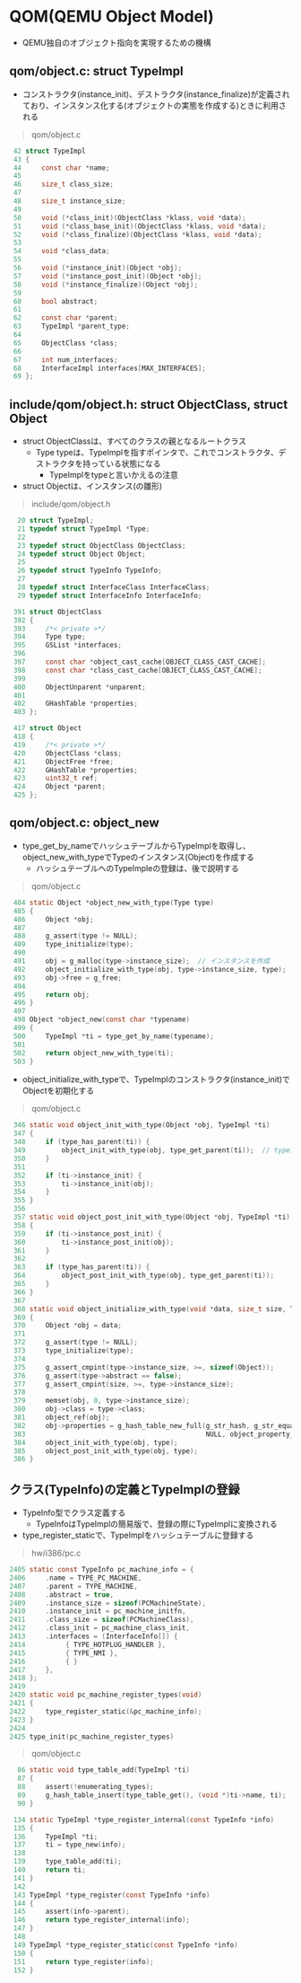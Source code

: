 # QOM(QEMU Object Model)
* QEMU独自のオブジェクト指向を実現するための機構


## qom/object.c: struct TypeImpl
* コンストラクタ(instance_init)、デストラクタ(instance_finalize)が定義されており、インスタンス化する(オブジェクトの実態を作成する)ときに利用される

> qom/object.c
``` c
 42 struct TypeImpl
 43 {
 44     const char *name;
 45
 46     size_t class_size;
 47
 48     size_t instance_size;
 49
 50     void (*class_init)(ObjectClass *klass, void *data);
 51     void (*class_base_init)(ObjectClass *klass, void *data);
 52     void (*class_finalize)(ObjectClass *klass, void *data);
 53
 54     void *class_data;
 55
 56     void (*instance_init)(Object *obj);
 57     void (*instance_post_init)(Object *obj);
 58     void (*instance_finalize)(Object *obj);
 59
 60     bool abstract;
 61
 62     const char *parent;
 63     TypeImpl *parent_type;
 64
 65     ObjectClass *class;
 66
 67     int num_interfaces;
 68     InterfaceImpl interfaces[MAX_INTERFACES];
 69 };
```


## include/qom/object.h: struct ObjectClass, struct Object
* struct ObjectClassは、すべてのクラスの親となるルートクラス
    * Type typeは、TypeImplを指すポインタで、これでコンストラクタ、デストラクタを持っている状態になる
        * TypeImplをtypeと言いかえるの注意
* struct Objectは、インスタンス(の雛形)

> include/qom/object.h
``` c
  20 struct TypeImpl;
  21 typedef struct TypeImpl *Type;
  22
  23 typedef struct ObjectClass ObjectClass;
  24 typedef struct Object Object;
  25
  26 typedef struct TypeInfo TypeInfo;
  27
  28 typedef struct InterfaceClass InterfaceClass;
  29 typedef struct InterfaceInfo InterfaceInfo;

 391 struct ObjectClass
 392 {
 393     /*< private >*/
 394     Type type;
 395     GSList *interfaces;
 396
 397     const char *object_cast_cache[OBJECT_CLASS_CAST_CACHE];
 398     const char *class_cast_cache[OBJECT_CLASS_CAST_CACHE];
 399
 400     ObjectUnparent *unparent;
 401
 402     GHashTable *properties;
 403 };

 417 struct Object
 418 {
 419     /*< private >*/
 420     ObjectClass *class;
 421     ObjectFree *free;
 422     GHashTable *properties;
 423     uint32_t ref;
 424     Object *parent;
 425 };
```


## qom/object.c: object_new
* type_get_by_nameでハッシュテーブルからTypeImplを取得し、object_new_with_typeでTypeのインスタンス(Object)を作成する
    * ハッシュテーブルへのTypeImpleの登録は、後で説明する

> qom/object.c
``` c
 484 static Object *object_new_with_type(Type type)
 485 {
 486     Object *obj;
 487
 488     g_assert(type != NULL);
 489     type_initialize(type);
 490
 491     obj = g_malloc(type->instance_size);  // インスタンスを作成
 492     object_initialize_with_type(obj, type->instance_size, type);  // インスタンスを初期化
 493     obj->free = g_free;
 494
 495     return obj;
 496 }
 497
 498 Object *object_new(const char *typename)
 499 {
 500     TypeImpl *ti = type_get_by_name(typename);
 501
 502     return object_new_with_type(ti);
 503 }
```

* object_initialize_with_typeで、TypeImplのコンストラクタ(instance_init)でObjectを初期化する

> qom/object.c
``` c
 346 static void object_init_with_type(Object *obj, TypeImpl *ti)
 347 {
 348     if (type_has_parent(ti)) {
 349         object_init_with_type(obj, type_get_parent(ti));  // typeが親を持っていたら再帰的に初期化します
 350     }
 351
 352     if (ti->instance_init) {
 353         ti->instance_init(obj);
 354     }
 355 }
 356
 357 static void object_post_init_with_type(Object *obj, TypeImpl *ti)
 358 {
 359     if (ti->instance_post_init) {
 360         ti->instance_post_init(obj);
 361     }
 362
 363     if (type_has_parent(ti)) {
 364         object_post_init_with_type(obj, type_get_parent(ti));
 365     }
 366 }
 367
 368 static void object_initialize_with_type(void *data, size_t size, TypeImpl *type)
 369 {
 370     Object *obj = data;
 371
 372     g_assert(type != NULL);
 373     type_initialize(type);
 374
 375     g_assert_cmpint(type->instance_size, >=, sizeof(Object));
 376     g_assert(type->abstract == false);
 377     g_assert_cmpint(size, >=, type->instance_size);
 378
 379     memset(obj, 0, type->instance_size);
 380     obj->class = type->class;
 381     object_ref(obj);
 382     obj->properties = g_hash_table_new_full(g_str_hash, g_str_equal,
 383                                             NULL, object_property_free);
 384     object_init_with_type(obj, type);
 385     object_post_init_with_type(obj, type);
 386 }
```


## クラス(TypeInfo)の定義とTypeImplの登録
* TypeInfo型でクラス定義する
    * TypeInfoはTypeImplの簡易版で、登録の際にTypeImplに変換される
* type_register_staticで、TypeImplをハッシュテーブルに登録する

> hw/i386/pc.c
``` c
2405 static const TypeInfo pc_machine_info = {
2406     .name = TYPE_PC_MACHINE,
2407     .parent = TYPE_MACHINE,
2408     .abstract = true,
2409     .instance_size = sizeof(PCMachineState),
2410     .instance_init = pc_machine_initfn,
2411     .class_size = sizeof(PCMachineClass),
2412     .class_init = pc_machine_class_init,
2413     .interfaces = (InterfaceInfo[]) {
2414          { TYPE_HOTPLUG_HANDLER },
2415          { TYPE_NMI },
2416          { }
2417     },
2418 };
2419
2420 static void pc_machine_register_types(void)
2421 {
2422     type_register_static(&pc_machine_info);
2423 }
2424
2425 type_init(pc_machine_register_types)
```

> qom/object.c
``` c
  86 static void type_table_add(TypeImpl *ti)
  87 {
  88     assert(!enumerating_types);
  89     g_hash_table_insert(type_table_get(), (void *)ti->name, ti);
  90 }

 134 static TypeImpl *type_register_internal(const TypeInfo *info)
 135 {
 136     TypeImpl *ti;
 137     ti = type_new(info);
 138
 139     type_table_add(ti);
 140     return ti;
 141 }
 142
 143 TypeImpl *type_register(const TypeInfo *info)
 144 {
 145     assert(info->parent);
 146     return type_register_internal(info);
 147 }
 148
 149 TypeImpl *type_register_static(const TypeInfo *info)
 150 {
 151     return type_register(info);
 152 }
```
